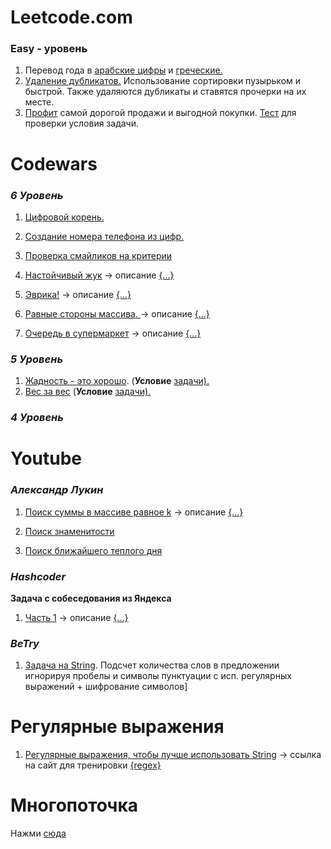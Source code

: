 # Leetcode.com

### Easy - уровень

1. Перевод года в [арабские цифры](leetcode.com/src/main/java/easy/roman/Alfa.java )
   и [греческие.](leetcode.com/src/main/java/easy/roman/Roman.java)
2. [Удаление дубликатов.](leetcode.com/src/main/java/easy/array/remove/Remove.java) Использование сортировки пузырьком и
   быстрой. Также удаляются дубликаты и ставятся прочерки на их месте.
3. [Профит](leetcode.com/src/main/java/easy/array/time/Solution.java)
   самой дорогой продажи и выгодной покупки. [Тест](leetcode.com/src/test/java/easy/array/time/SolutionTest.java) для
   проверки условия задачи.

# Codewars

### ***6 Уровень***

1. [Цифровой корень.](src/main/java/codewars/sixkyu/DRoot.java)

2. [Создание номера телефона из цифр.](src/main/java/codewars/sixkyu/Kata.java)

3. [Проверка смайликов на критерии](src/main/java/codewars/sixkyu/SmileFaces.java)

4. [Настойчивый жук](src/main/java/codewars/sixkyu/Persist.java)
   ->
   описание [{...}](https://github.com/neo7976/Java-Workout/tree/main/src/main/java/codewars/sixkyu#%D0%BD%D0%B0%D1%81%D1%82%D0%BE%D0%B9%D1%87%D0%B8%D0%B2%D1%8B%D0%B9-%D0%B6%D1%83%D0%BA)

5. [Эврика!](src/main/java/codewars/sixkyu/SumDigPower.java)
   ->
   описание [{...}](https://github.com/neo7976/Java-Workout/tree/main/src/main/java/codewars/sixkyu#%D0%B2%D0%BE%D0%B7%D1%8C%D0%BC%D0%B8%D1%82%D0%B5-%D1%87%D0%B8%D1%81%D0%BB%D0%BE-%D0%B8-%D0%BF%D1%80%D0%BE%D1%81%D1%83%D0%BC%D0%BC%D0%B8%D1%80%D1%83%D0%B9%D1%82%D0%B5-%D0%B5%D0%B3%D0%BE-%D1%86%D0%B8%D1%84%D1%80%D1%8B-%D0%B2%D0%BE%D0%B7%D0%B2%D0%B5%D0%B4%D0%B5%D0%BD%D0%BD%D1%8B%D0%B5-%D0%B2-%D0%BF%D0%BE%D1%81%D0%BB%D0%B5%D0%B4%D0%BE%D0%B2%D0%B0%D1%82%D0%B5%D0%BB%D1%8C%D0%BD%D1%8B%D0%B5-%D1%81%D1%82%D0%B5%D0%BF%D0%B5%D0%BD%D0%B8-%D0%B8-%D1%8D%D0%B2%D1%80%D0%B8%D0%BA%D0%B0)

6. [Равные стороны массива. ](src/main/java/codewars/sixkyu/KataTwo.java )
   ->
   описание [{...}](https://github.com/neo7976/Java-Workout/tree/main/src/main/java/codewars/sixkyu#%D1%80%D0%B0%D0%B2%D0%BD%D1%8B%D0%B5-%D1%81%D1%82%D0%BE%D1%80%D0%BE%D0%BD%D1%8B-%D0%BC%D0%B0%D1%81%D1%81%D0%B8%D0%B2%D0%B0)
7. [Очередь в супермаркет](src/main/java/codewars/sixkyu/Solution.java)
   -> описание [{...}]()

### ***5 Уровень***

1. [Жадность - это хорошо](src/main/java/codewars/fivekyu/Greed.java). (**Условие**
   [задачи).](https://github.com/neo7976/Java-Workout/blob/main/src/main/java/codewars/fivekyu/README.md#%D0%B6%D0%B0%D0%B4%D0%BD%D0%BE%D1%81%D1%82%D1%8C-%D1%8D%D1%82%D0%BE-%D1%85%D0%BE%D1%80%D0%BE%D1%88%D0%BE)
2. [Вес за вес](src/main/java/codewars/fivekyu/WeightSort.java) (**Условие**
   [задачи).](https://github.com/neo7976/Java-Workout/tree/main/src/main/java/codewars/fivekyu#%D0%B2%D0%B5%D1%81-%D0%B7%D0%B0-%D0%B2%D0%B5%D1%81)

### ***4 Уровень***

# Youtube

### ***Александр Лукин***

1. [Поиск суммы в массиве равное k](src/main/java/youtube/alexlukin/TwoSum.java) -> описание [{...}]()

2. [Поиск знаменитости](src/main/java/youtube/alexlukin/celebrity/Celebrity.java)

3. [Поиск ближайшего теплого дня](src/main/java/youtube/alexlukin/weather/Weather.java)

### ***Hashcoder***

**Задача с собеседования из Яндекса**

1. [Часть 1]()
   -> описание [{...}]()

### ***BeTry***

1. [Задача на String](src/main/java/youtube/betry/string/Task.java). Подсчет количества слов в предложении 
игнорируя пробелы и символы пунктуации с исп. регулярных выражений + шифрование символов]


# Регулярные выражения 
1. [Регулярные выражения, чтобы лучше использовать String](src/main/java/regex)
   -> ссылка на сайт для тренировки [{regex}](https://regexlearn.com/learn/regex101)

# Многопоточка

Нажми [сюда](src/main/java/thread)

